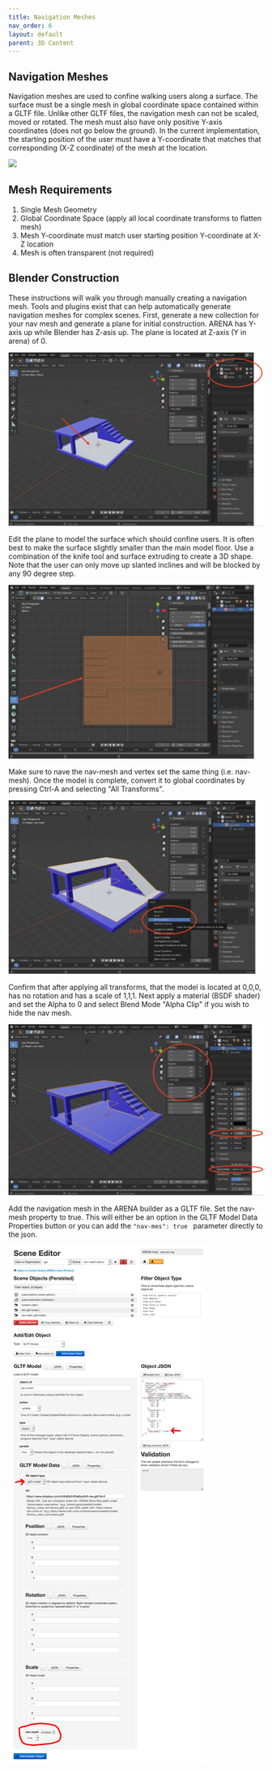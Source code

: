 ```yaml
---
title: Navigation Meshes 
nav_order: 6
layout: default
parent: 3D Content
---
```



## Navigation Meshes 

Navigation meshes are used to confine walking users along a surface. The surface must be a single mesh in global coordinate space contained within a GLTF file.  Unlike other GLTF files, the navigation mesh can not be scaled, moved or rotated. The mesh must also have only positive Y-axis coordinates (does not go below the ground).  In the current implementation, the starting position of the user must have a Y-coordinate that matches that corresponding (X-Z coordinate) of the mesh at the location.

![](../../assets/img/nav-mesh/nav-demo.gif)

## Mesh Requirements

1. Single Mesh Geometry
2. Global Coordinate Space (apply all local coordinate transforms to flatten mesh)
3. Mesh Y-coordinate must match user starting position Y-coordinate at X-Z location
4. Mesh is often transparent (not required) 


## Blender Construction 

These instructions will walk you through manually creating a navigation mesh.  Tools and plugins exist that can help automatically generate navigation meshes for complex scenes. First, generate a new collection for your nav mesh and generate a plane for initial construction.  ARENA has Y-axis up while Blender has Z-asis up. The plane is located at Z-axis (Y in arena) of 0.  

![](../../assets/img/nav-mesh/nav-1.png)

Edit the plane to model the surface which should confine users.  It is often best to make the surface slightly smaller than the main model floor.  Use a combination of the knife tool and surface extruding to create a 3D shape.  Note that the user can only move up slanted inclines and will be blocked by any 90 degree step.

![](../../assets/img/nav-mesh/nav-2.png)

Make sure to nave the nav-mesh and vertex set the same thing (i.e. nav-mesh).  Once the model is complete, convert it to global coordinates by pressing Ctrl-A and selecting "All Transforms".

![](../../assets/img/nav-mesh/nav-3.png)

Confirm that after applying all transforms, that the model is located at 0,0,0, has no rotation and has a scale of 1,1,1.  Next apply a material (BSDF shader) and set the Alpha to 0 and select Blend Mode "Alpha Clip" if you wish to hide the nav mesh.

![](../../assets/img/nav-mesh/nav-4.png)

Add the navigation mesh in the ARENA builder as a GLTF file.  Set the nav-mesh property to true.  This will either be an option in the GLTF Model Data Properties button or you can add the `"nav-mes": true ` parameter directly to the json.

![](../../assets/img/nav-mesh/nav-5.png)

